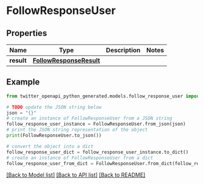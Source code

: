 # FollowResponseUser


## Properties

Name | Type | Description | Notes
------------ | ------------- | ------------- | -------------
**result** | [**FollowResponseResult**](FollowResponseResult.md) |  | 

## Example

```python
from twitter_openapi_python_generated.models.follow_response_user import FollowResponseUser

# TODO update the JSON string below
json = "{}"
# create an instance of FollowResponseUser from a JSON string
follow_response_user_instance = FollowResponseUser.from_json(json)
# print the JSON string representation of the object
print(FollowResponseUser.to_json())

# convert the object into a dict
follow_response_user_dict = follow_response_user_instance.to_dict()
# create an instance of FollowResponseUser from a dict
follow_response_user_from_dict = FollowResponseUser.from_dict(follow_response_user_dict)
```
[[Back to Model list]](../README.md#documentation-for-models) [[Back to API list]](../README.md#documentation-for-api-endpoints) [[Back to README]](../README.md)


